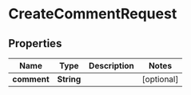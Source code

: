 
# CreateCommentRequest

## Properties
Name | Type | Description | Notes
------------ | ------------- | ------------- | -------------
**comment** | **String** |  |  [optional]



